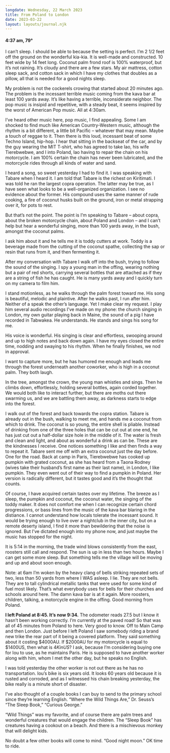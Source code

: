 ```yaml
---
longdate: Wednesday, 22 March 2023
title: From Poland to London
date: 2023-03-22
layout: layouts/journal.njk
---
```

#### 4:37 am, 79°

I can’t sleep. I should be able to because the setting is perfect. I’m 2 1/2 feet off the ground on the wonderful kia-kia. It is well-made and constructed. 10 feet wide by 14 feet long. Coconut palm frond roof is 100% waterproof, but it’s not raining. It’s cloudy and there are a few stars. My air mattress, cotton sleep sack, and cotton sack in which I have my clothes that doubles as a pillow, all that is needed for a good nights sleep.

My problem is not the cockerels crowing that started about 20 minutes ago. The problem is the incessant terrible music coming from the kava bar at least 100 yards away. It’s like having a terrible, inconsiderate neighbor. The pop music is insipid and repetitive, with a steady beat, it seems inspired by the worst of American Pop music. All at 4:30am.

I’ve heard other music here, pop music, I find appealing. Some I am shocked to find much like American Country-Western music, although the rhythm is a bit different, a little bit Pacific – whatever that may mean. Maybe a touch of reggae to it. Then there is this loud, incessant beat of some Techno Island, hip-hop. I hear that sitting in the backseat of the car, and by the guy wearing the MIT T-shirt, who has agreed to take Iao, his wife Tierebwebwe, and I into Poland, Iao having to repair the chain on his motorcycle. I am 100% certain the chain has never been lubricated, and the motorcycle rides through all kinds of water and sand.

I heard a song, so sweet yesterday I had to find it. I was speaking with Tabare when I heard it. I am told that Tabare is the richest on Kiritimati. I was told he ran the largest copra operation. The latter may be true, as I have seen what looks to be a well-organized organization. I see no evidence about the former. His compound uses the same manner of rude cooking, a fire of coconut husks built on the ground, iron or metal strapping over it, for pots to rest.

But that’s not the point. The point is I’m speaking to Tabare – about copra, about the broken motorcycle chain, about Poland and London – and I can’t help but hear a wonderful singing, more than 100 yards away, in the bush, amongst the coconut palms.

I ask him about it and he tells me it is toddy cutters at work. Toddy is a beverage made from the cutting of the coconut spathe, collecting the sap or resin that runs from it, and then fermenting it.

After my conversation with Tabare I walk off into the bush, trying to follow the sound of the singing. I spy a young man in the offing, wearing nothing but a pair of red shorts, carrying several bottles that are attached as if they are a string of fish he has caught. He is many yards away and I quickly turn on my camera to film him.

I stand motionless, as he walks through the palm forest toward me. His song is beautiful, melodic and plaintive. After he walks past, I run after him. Neither of a speak the other’s language. Yet I make clear my request. I play him several audio recordings I’ve made on my phone: the church singing in London, my own guitar playing back in Maine, the sound of a pig I have recorded in Tabwakea. He understands. He stands and sings his song for me.

His voice is wonderful. His singing is clear and effortless, swooping around and up to high notes and back down again. I have my eyes closed the entire time, nodding and swaying to his rhythm. When he finally finishes, we nod in approval.

I want to capture more, but he has humored me enough and leads me through the forest underneath another coworker, who is high in a coconut palm. They both laugh.

In the tree, amongst the crown, the young man whistles and sings. Then he climbs down, effortlessly, holding several bottles, again corded together. We would both like to interact further, but there are moths out there swarming us, and we are battling them away, as darkness starts to edge into the forest.

I walk out of the forest and back towards the copra station. Tabare is already out in the bush, walking to meet me, and hands me a coconut from which to drink. The coconut is so young, the entire shell is pliable. Instead of drinking from one of the three holes that can be cut out at one end, he has just cut out a half-dollar size hole in the middle of it. The water is fresh and clean and light, and about as wonderful a drink as can be. These are the kindnesses I receive. One notices something I like and then finds a way to repeat it. Tabare sent me off with an extra coconut just the day before. One for the road. Back at camp in Paris, Tierebwebwe has cooked up pumpkin with grated coconut, as she has heard from a Taona Rodney (wives take their husband’s first name as their last name), in London, I like pumpkin. They even went out of their way to find a pumpkin in Poland. Her version is radically different, but it tastes good and it’s the thought that counts.

Of course, I have acquired certain tastes over my lifetime. The breeze as I sleep, the pumpkin and coconut, the coconut water, the singing of the toddy maker. It does not comfort me when I can recognize certain chord progressions, or bass lines from the music of the kava bar blaring in the distiance. I cannot understand how locals tolerate the incessant sound. It would be trying enough to live over a nightclub in the inner city, but on a remote deserty island, I find it more than bewildering that the noise is ignored. But I’ve dictated enough into my phone now, and just maybe the
music has stopped for the night.

It is 5:14 in the morning, the trade wind blows consistently from the east, roosters still call and respond. The sun is up in less than two hours. Maybe I can get some more sleep. But something tells me the village will be moving and up and about soon enough.

Note: at 6am I’m woken by the heavy clang of bells striking repeated sets of two, less than 50 yards from where I WAS asleep. I lie. They are not bells. They are to tall cylindrical metallic tanks that were used for some kind of fuel most likely. That’s what everybody uses for bells for their churches and schools around here. The damn kava bar is at it again. More roosters, children, talking, a motorcycle engine in the offing. Good morning from Poland.

__I left Poland at 8:45. It’s now 9:34.__ The odometer reads 27.5 but I know it hasn’t been working correctly. I’m currently at the paved road! So that was all of 45 minutes from Poland to here. Very good to know. Off to Main Camp and then London. Just before I left Poland I saw somebody riding a brand new trike the rear part of it being a covered platform. They said something about it costing $4000AU. If $2000AU for my motorcycle is equal to $1400US, then what is $4K in US$? I ask, because I’m considering buying one for Iou to use, as he maintains Paris. He is supposed to have another worker along with him, whom I met the other day, but he speaks no English.

I was told yesterday the other worker is not out there as he has no transportation. Iou’s bike is six years old. It looks 60 years old because it is rusted and corroded, and as I witnessed his chain breaking yesterday, the bike really is a minute short of disaster.

I’ve also thought of a couple books I can buy to send to the primary school since they’re learning English. “Where the Wild Things Are,” Dr. Seuss’s “The Sleep Book,” “Curious George.”

“Wild Things” was my favorite, and of course there are palm trees and wonderful creatures that would engage the children. The “Sleep Book” has creatures having a cookout on a beach. And there is a mischievous monkey that will delight kids.

No doubt a few other books will come to mind. “Good night moon.” OK time to ride.
